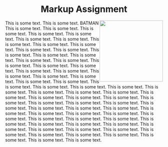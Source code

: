 <html>
<h1 align="center">Markup Assignment</h1>

<img align="right" src="https://cdn-useast1.kapwing.com/static/templates/batman-slapping-robin-meme-template-full-235a9b65.webp" style="max-width: 800px; height: 196px; margin: 0px; width: 202px">
<body>

<p>
This is some text. This is some text. 
<text color=red>BATMAN</text>
This is some text. This is some text. This is 
some text. This is some text. This is some 
text. This is some text. This is some text. 
This is some text. This is some text. This is 
some text. This is some text. This is some 
text. This is some text. This is some text. 
This is some text. This is some text. This is 
some text.
This is some text. This is some text. This is some text. This is some text. This is some text. 
This is some text. This is some text. 
This is some text. This is some text. This is 
some text. This is some text. This is some 
text. This is some text. This is some text. 
This is some text. This is some text. This is 
some text. This is some text. This is some 
text. This is some text. This is some text. 
This is some text. This is some text. This is 
some text.
This is some text. This is some text. This is some text. This is some text. This is some text. 
This is some text. This is some text. 
This is some text. This is some text. This is 
some text. This is some text. This is some 
text. This is some text. This is some text. 
This is some text. This is some text. This is 
some text. This is some text. This is some 
text. This is some text. This is some text. 
This is some text. This is some text. This is 
some text.
This is some text. This is some text. This is some text. This is some text. This is some text. 
</p>
<body>

<html>
